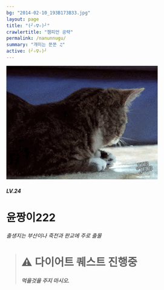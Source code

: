 ```yaml
---
bg: "2014-02-10_193B173B33.jpg"
layout: page
title: "(╯✧∇✧)╯"
crawlertitle: "챔피언 공략"
permalink: /nanunnugu/
summary: "개미는 뚠뚠 ♫"
active: (╯✧∇✧)╯
---
```



![크아앙 이미지](/assets/images/KakaoTalk_Photo_2017-08-12-15-36-54.gif)

##### LV.24 
# 윤짱이222 
###### 출생지는 부산이나 죽전과 판교에 주로 출몰 




<blockquote>
  <h1> ⚠️ 다이어트 퀘스트 진행중
  <h5>먹을것을 주지 마시오.
